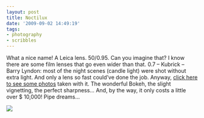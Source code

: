 ```yaml
---
layout: post
title: Noctilux
date: '2009-09-02 14:49:19'
tags:
- photography
- scribbles
---
```



What a nice name! A Leica lens. 50/0.95. Can you imagine that? I know there are some film lenses that go even wider than that. 0.7 – Kubrick – Barry Lyndon: most of the night scenes (candle light) were shot without extra light. And only a lens so fast could’ve done the job. Anyway, [click here to see some photos](http://www.flickriver.com/groups/63271221@N00/pool/interesting/) taken with it. The wonderful Bokeh, the slight vignetting, the perfect sharpness… And, by the way, it only costs a little over $ 10,000! Pipe dreams…

![](http://lh3.ggpht.com/_8N3MB6ce-Uw/SpOa4wM4MYI/AAAAAAAALgg/u7bzcd3oFzE/s800/DSC00755.JPG)


